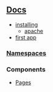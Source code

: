 
## [Docs](/docs/index.md)

- [installing](installing.md)
  - [apache](apache.md)
- [first app](firstapp.md)

### [Namespaces](namespaces.md)

### Components
- [Pages](pages.md)
